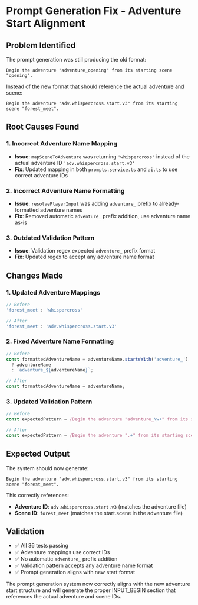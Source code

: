 # Prompt Generation Fix - Adventure Start Alignment

## Problem Identified

The prompt generation was still producing the old format:
```
Begin the adventure "adventure_opening" from its starting scene "opening".
```

Instead of the new format that should reference the actual adventure and scene:
```
Begin the adventure "adv.whispercross.start.v3" from its starting scene "forest_meet".
```

## Root Causes Found

### 1. Incorrect Adventure Name Mapping
- **Issue**: `mapSceneToAdventure` was returning `'whispercross'` instead of the actual adventure ID `'adv.whispercross.start.v3'`
- **Fix**: Updated mapping in both `prompts.service.ts` and `ai.ts` to use correct adventure IDs

### 2. Incorrect Adventure Name Formatting
- **Issue**: `resolvePlayerInput` was adding `adventure_` prefix to already-formatted adventure names
- **Fix**: Removed automatic `adventure_` prefix addition, use adventure name as-is

### 3. Outdated Validation Pattern
- **Issue**: Validation regex expected `adventure_` prefix format
- **Fix**: Updated regex to accept any adventure name format

## Changes Made

### 1. Updated Adventure Mappings
```typescript
// Before
'forest_meet': 'whispercross'

// After  
'forest_meet': 'adv.whispercross.start.v3'
```

### 2. Fixed Adventure Name Formatting
```typescript
// Before
const formattedAdventureName = adventureName.startsWith('adventure_') 
  ? adventureName 
  : `adventure_${adventureName}`;

// After
const formattedAdventureName = adventureName;
```

### 3. Updated Validation Pattern
```typescript
// Before
const expectedPattern = /Begin the adventure "adventure_\w+" from its starting scene "\w+"/;

// After
const expectedPattern = /Begin the adventure ".+" from its starting scene "\w+"/;
```

## Expected Output

The system should now generate:
```
Begin the adventure "adv.whispercross.start.v3" from its starting scene "forest_meet".
```

This correctly references:
- **Adventure ID**: `adv.whispercross.start.v3` (matches the adventure file)
- **Scene ID**: `forest_meet` (matches the start.scene in the adventure file)

## Validation

- ✅ All 36 tests passing
- ✅ Adventure mappings use correct IDs
- ✅ No automatic `adventure_` prefix addition
- ✅ Validation pattern accepts any adventure name format
- ✅ Prompt generation aligns with new start format

The prompt generation system now correctly aligns with the new adventure start structure and will generate the proper INPUT_BEGIN section that references the actual adventure and scene IDs.
